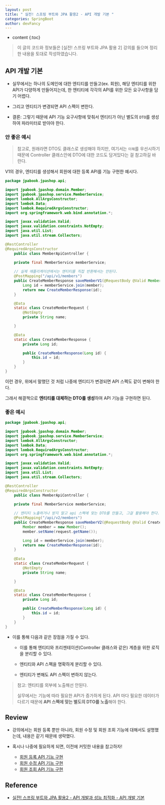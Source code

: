 ```yaml
---
layout: post
title: " 실전! 스프링 부트와 JPA 활용2 - API 개발 기본 "
categories: SpringBoot
author: devFancy
---
```

* content
{:toc}

> 이 글의 코드와 정보들은 [실전! 스프링 부트와 JPA 활용 2] 강의를 들으며 정리한 내용을 토대로 작성하였습니다.

## API 개발 기본

* 실무에서는 하나의 도메인에 대한 엔티티를 만들고(ex. 회원), 해당 엔티티를 위한 API가 다양하게 만들어지는데, 한 엔티티에 각각의 API를 위한 모든 요구사항을 담기 어렵다.

* 그리고 엔티티가 변경되면 API 스펙이 변한다.

* 결론: 그렇기 때문에 API 기능 요구사항에 맞춰서 엔티티가 아닌 별도의 `DTO`를 생성하여 파라미터로 받아야 한다.

### 안 좋은 예시

> 참고로, 원래라면 DTO도 클래스로 생성해야 하지만, 여기서는 `이해`를 우선시하기 때문에 Controller 클래스안에 DTO에 대한 코드도 담겨있다는 걸 참고하길 바란다.

V1의 경우, 엔티티를 생성해서 회원에 대한 등록 API를 기능 구현한 예시다.

```java
package jpabook.jpashop.api;

import jpabook.jpashop.domain.Member;
import jpabook.jpashop.service.MemberService;
import lombok.AllArgsConstructor;
import lombok.Data;
import lombok.RequiredArgsConstructor;
import org.springframework.web.bind.annotation.*;

import javax.validation.Valid;
import javax.validation.constraints.NotEmpty;
import java.util.List;
import java.util.stream.Collectors;

@RestController
@RequiredArgsConstructor
    public class MemberApiController {

    private final MemberService memberService;
    
    // 실제 애플리케이션에서는 엔티티를 직접 반환해서는 안된다.
    @PostMapping("/api/v1/members")
    public CreateMemberResponse saveMemberV1(@RequestBody @Valid Member member) {
        Long id = memberService.join(member);
        return new CreateMemberResponse(id);
    }

    @Data
    static class CreateMemberRequest {
        @NotEmpty
        private String name;

    }

    @Data
    static class CreateMemberResponse {
        private Long id;

        public CreateMemberResponse(Long id) {
            this.id = id;
        }
    }
}
```

이런 경우, 위에서 말했던 것 처럼 나중에 엔티티가 변경되면 API 스펙도 같이 변해야 한다.

그래서 해결책으로 **엔티티를 대체하는 DTO를 생성**하여 API 기능을 구현하면 된다.

### 좋은 예시

```java
package jpabook.jpashop.api;

import jpabook.jpashop.domain.Member;
import jpabook.jpashop.service.MemberService;
import lombok.AllArgsConstructor;
import lombok.Data;
import lombok.RequiredArgsConstructor;
import org.springframework.web.bind.annotation.*;

import javax.validation.Valid;
import javax.validation.constraints.NotEmpty;
import java.util.List;
import java.util.stream.Collectors;

@RestController
@RequiredArgsConstructor
    public class MemberApiController {

    private final MemberService memberService;
    
    // 엔티티 노출하거나 받지 말고 api 스펙에 맞는 DTO를 만들고, 그걸 활용해야 한다.
    @PostMapping("/api/v2/members")
    public CreateMemberResponse saveMemberV2(@RequestBody @Valid CreateMemberRequest request) {
        Member member = new Member();
        member.setName(request.getName());

        Long id = memberService.join(member);
        return new CreateMemberResponse(id);
    }
    
    @Data
    static class CreateMemberRequest {
        @NotEmpty
        private String name;

    }

    @Data
    static class CreateMemberResponse {
        private Long id;

        public CreateMemberResponse(Long id) {
            this.id = id;
        }
    }
}
```

* 이를 통해 다음과 같은 장점을 가질 수 있다.

  * 이를 통해 엔티티와 프리젠테이션(Controller 클래스와 같은) 계층을 위한 로직을 분리할 수 있다.

  * 엔티티와 API 스펙을 명확하게 분리할 수 있다.

  * 엔티티가 변해도 API 스펙이 변하지 않는다.

> 참고: 엔티티를 외부에 노출해선 안된다.
>
> 실무에서는 기능에 따라 필요한 API가 증가하게 된다. API 마다 필요한 데이터가 다르기 때문에 **API 스펙에 맞는 별도의 DTO를 노출**해야 한다.


## Review

* 강의에서는 회원 등록 뿐만 아니라, 회원 수정 및 회원 조회 기능에 대해서도 설명했는데, 내용은 같기 때문에 생략했다.

* 혹시나 나중에 필요하게 되면, 이전에 커밋한 내용을 참고하자!

  * [회원 등록 API 기능 구현](https://github.com/devFancy/jpashop/commit/615b257fa73131c126af33892ead72311e925cfd)
  * [회원 수정 API 기능 구현](https://github.com/devFancy/jpashop/commit/55e2d5e49ae24acafa548f0c2f73c503d5a4f219)
  * [회원 조회 API 기능 구현](https://github.com/devFancy/jpashop/commit/2ca4f9bd14fb7c5d1dffcb4f9dd675d1e82426d3)

## Reference

* [실전! 스프링 부트와 JPA 활용2 - API 개발과 성능 최적화 - API 개발 기본](https://www.inflearn.com/course/%EC%8A%A4%ED%94%84%EB%A7%81%EB%B6%80%ED%8A%B8-JPA-API%EA%B0%9C%EB%B0%9C-%EC%84%B1%EB%8A%A5%EC%B5%9C%EC%A0%81%ED%99%94/dashboard)